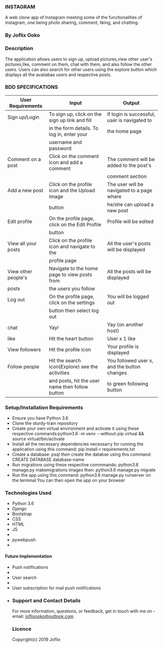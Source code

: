 ### INSTAGRAM
A web clone app of Instagram meeting some of the functionalities of instagram, one being photo sharing, comment, liking, and chatting.

### By Joflix Ooko

### Description
The application allows users to sign up, upload pictures,view other user's pictures,like, comment on them, chat with them, and also follow the other users. Users can also search for other users using the explore button which displays all the availabae users and respective posts.

### BDD SPECIFICATIONS
|   User Requirements     |           Input                                 |           Output                            |
|-------------------------|-------------------------------------------------|---------------------------------------------|
| Sign up/Login           | To sign up, click on the sign up link and fill  | If login is successful, user is navigated to|
|                         | in the form details. To log in, enter your      | the home page                               |
|                         | username and password                           |                                             |
| Comment on a post       | Click on the comment icon and add a comment     | The comment will be added to the post's     |
|                         |                                                 | comment section                             |
| Add a new post          | Click on the profile icon and the Upload Image  | The user will be navigated to a page where  |
|                         | button                                          | he/she can upload a new post                |
| Edit profile            | On the profile page, click on the Edit Profile  | Profile will be edited                      |
|                         | button                                          |                                             |
| View all your posts     | Click on the profile icon and navigate to the   | All the user's posts will be displayed      |
|                         | profile page                                    |                                             |
| View other people's     | Navigate to the home page to view posts from    | All the posts will be displayed             |
| posts                   | the users you follow                            |                                             |
| Log out                 | On the profile page, click on the settings      | You will be logged out                      |
|                         | button then select log out                      |                                             |
|chat                     | Yay!                                            | Yay (on another host)                       |
| like                    | Hit the heart button                            | User x 1 like                               |
|View followers           | Hit the profile icon                            | Your profile is displayed                   |
|Follow people            | Hit the search icon(Explore) see the activities | You followed user x, and the button changes |
|                         | and posts, hit the user name then follow button | to green following button                   |

### Setup/Installation Requirements
<ul>
<li>Ensure you have Python 3.6</li>
<li>Clone the sturdy-train repository</li>
<li>Create your own virtual environment and activate it using these respective commands:python3.6 -m venv --without-pip virtual && source virtual/bin/activate</li>
<li>Install all the necessary dependencies necessarry for running the application using this command: pip install-r requirements.txt</li>
<li>Create a database: psql then create the databse using this command: CREATE DATABASE     database-name </li>
<li>Run migrations using these respective commmands: python3.6 manage.py makemigrations images then: python3.6 manage.py migrate</li>
<li>Run the app using this command: python3.6 manage.py runserver on the terminal.You can then open the app on your browser</li>
</ul>

### Technologies Used
<ul>
<li>Python 3.6</li>
<li>Django</li>
<li>Bootstrap</li>
<li>CSS</li>
<li>HTML</li>
<li>JS<li>
<li>pywebpush<li>
</ul>

#### Future Implementation
<ul>
<li>Push notifications<li>
<li>User search<li>
<li>User subscription for mail push notifications<li>

### Support and Contact Details
For more information, questions, or feedback, get in touch with me on -
email: joflixooko@outlook.com

### Licence
Copyright(c) 2019 Joflix
